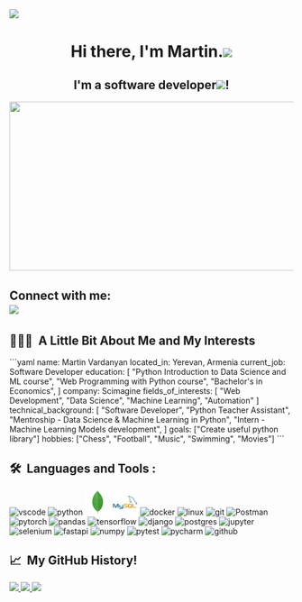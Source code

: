 <img src="https://capsule-render.vercel.app/api?type=waving&color=gradient&reversal=false&text=&height=150"/>

<h1 align="center">Hi there, I'm Martin.<img src="https://tenor.com/view/waving-hand-joypixels-hi-hello-hey-there-gif-17554626.gif" width=40></h1>

<h2 align="center">I'm a software developer<img src="https://tenor.com/view/laptop-computer-objects-joypixels-personal-computer-pc-gif-17449113.gif" width=40>!</h3>

<p align="center"><img src="https://tenor.com/view/coding-computer-coding-computer-hacking-hacker-gif-19990794.gif" width="600" height="300"></p>

<h2 align="left">Connect with me:<br>
<a href="https://www.linkedin.com/in/martin-vardanyan-6a5b1b1b1/"><img src="https://tenor.com/view/linkin-logo-gif-25661113.gif" width=40></a>
</h2>
<h2> 👨🏻‍💻 &nbsp;A Little Bit About Me and My Interests</h2>
```yaml
name: Martin Vardanyan
located_in: Yerevan, Armenia
current_job: Software Developer
education:
  [
    "Python Introduction to Data Science and ML course",
    "Web Programming with Python course",
    "Bachelor's in Economics",
  ]
company: Scimagine
fields_of_interests:
  [
    "Web Development",
    "Data Science",
    "Machine Learning",
    "Automation"
  ]
technical_background:
  [
    "Software Developer",
    "Python Teacher Assistant",
    "Mentroship - Data Science & Machine Learning in Python",
    "Intern - Machine Learning Models development",
  ]
goals: ["Create useful python library"]
hobbies: ["Chess", "Football", "Music", "Swimming", "Movies"]
```

<h2>🛠 &nbsp;Languages and Tools :</h2>
<p align="left">
<img src="https://cdn.jsdelivr.net/gh/devicons/devicon/icons/vscode/vscode-original.svg" alt="vscode" width="45" height="45"/>
<img src="https://cdn.jsdelivr.net/gh/devicons/devicon/icons/python/python-original.svg" alt="python" width="45" height="45" />
<img src="https://raw.githubusercontent.com/devicons/devicon/master/icons/mongodb/mongodb-original.svg" alt="mongodb" width="45" height="45" />
<img src="https://raw.githubusercontent.com/devicons/devicon/master/icons/mysql/mysql-original-wordmark.svg" alt="mysql" width="45" height="45" />
<img src="https://cdn.jsdelivr.net/gh/devicons/devicon/icons/docker/docker-original.svg" alt="docker" width="45" height="45"/>
<img src="https://cdn.jsdelivr.net/gh/devicons/devicon/icons/linux/linux-original.svg" alt="linux" width="45" height="45"/>
<img src="https://cdn.jsdelivr.net/gh/devicons/devicon/icons/git/git-original.svg" alt="git" width="45" height="45"/>
<img src="https://www.vectorlogo.zone/logos/getpostman/getpostman-icon.svg" alt="Postman" width="40" height="40"/>
<img src="https://cdn.jsdelivr.net/gh/devicons/devicon/icons/pytorch/pytorch-original.svg" alt="pytorch" width="45" height="45" />
<img src="https://cdn.jsdelivr.net/gh/devicons/devicon/icons/pandas/pandas-original.svg" alt="pandas" width="45" height="45" />
<img src="https://cdn.jsdelivr.net/gh/devicons/devicon/icons/tensorflow/tensorflow-original.svg" alt="tensorflow" width="45" height="45" />
<img src="https://cdn.jsdelivr.net/gh/devicons/devicon/icons/django/django-plain.svg" alt="django" width="45" height="45" />
<img src="https://cdn.jsdelivr.net/gh/devicons/devicon/icons/postgresql/postgresql-original.svg" alt="postgres" width="45" height="45" />
<img src="https://cdn.jsdelivr.net/gh/devicons/devicon/icons/jupyter/jupyter-original-wordmark.svg" alt="jupyter" width="45" height="45" />
<img src="https://cdn.jsdelivr.net/gh/devicons/devicon/icons/selenium/selenium-original.svg" alt="selenium" width="45" height="45" />
<img src="https://cdn.jsdelivr.net/gh/devicons/devicon/icons/fastapi/fastapi-original-wordmark.svg" alt="fastapi" width="45" height="45" />
<img src="https://cdn.jsdelivr.net/gh/devicons/devicon/icons/numpy/numpy-original.svg" alt="numpy" width="45" height="45" />
<img src="https://cdn.jsdelivr.net/gh/devicons/devicon/icons/pytest/pytest-original-wordmark.svg" alt="pytest" width="45" height="45" />
<img src="https://cdn.jsdelivr.net/gh/devicons/devicon/icons/pycharm/pycharm-original.svg" alt="pycharm" width="45" height="45" />
<img src="https://cdn.jsdelivr.net/gh/devicons/devicon/icons/github/github-original.svg" alt="github" width="45" height="45" />

<h2> 📈 &nbsp;My GitHub History!</h2>
<a href="https://github.com/MartinVardanyan">
  <img height="180em" src="[![Anurag's GitHub stats](https://github-readme-stats.vercel.app/api?username=martinvardanyan&count_private=true&show_icons=true&theme=dark&title_color=FFA500&hide=stars)](https://github.com/anuraghazra/github-readme-stats)" />
  <img height="180em" src="[![GitHub Streak](http://github-readme-streak-stats.herokuapp.com?user=martinvardanyan&theme=dark&background=000000)](https://git.io/streak-stats)" />
  <img height="180em" src="[![Top Langs](https://github-readme-stats.vercel.app/api/top-langs/?username=martinvardanyan&layout=compact&theme=vision-friendly-dark)](https://github.com/anuraghazra/github-readme-stats)" />
</a>